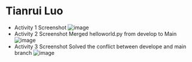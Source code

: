# Tianrui Luo

* Activity 1 Screenshot 
![image](https://github.com/Tianrui-Luo/ECE444-F2023-Assignment1/assets/77422312/17f679b3-c176-4664-970f-42f8abb53977)
* Activity 2 Screenshot
  Merged helloworld.py from develop to Main
![image](https://github.com/Tianrui-Luo/ECE444-F2023-Assignment1/assets/77422312/203d72e6-d318-4546-a773-63d97ef1fa4a)
* Activity 3 Screenshot
  Solved the conflict between develope and main branch
![image](https://github.com/Tianrui-Luo/ECE444-F2023-Assignment1/assets/77422312/6354bc34-1090-49aa-a24a-76b668c3bc0c)

